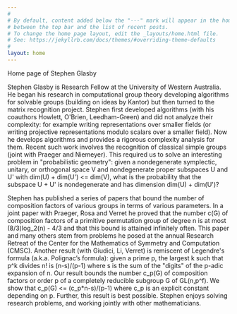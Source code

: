 ```yaml
---
# 
# By default, content added below the "---" mark will appear in the home page
# between the top bar and the list of recent posts.
# To change the home page layout, edit the _layouts/home.html file.
# See: https://jekyllrb.com/docs/themes/#overriding-theme-defaults
#
layout: home
---
```

Home page of Stephen Glasby

Stephen Glasby is Research Fellow at the University of Western
Australia.  He began his research in computational group theory
developing algorithms for solvable groups (building on ideas by
Kantor) but then turned to the matrix recognition project.  Stephen
first developed algorithms (with his coauthors Howlett, O'Brien,
Leedham-Green) and did not analyze their complexity: for example
writing representations over smaller fields (or writing projective
representations modulo scalars over a smaller field). Now he develops
algorithms and provides a rigorous complexity analysis for them. Recent
such work involves the recognition of classical simple groups (joint
with Praeger and Niemeyer). This required us to solve an interesting
problem in "probabilistic geometry": given a nondegenerate symplectic,
unitary, or orthogonal space V and nondegenerate proper subspaces U
and U' with dim(U) + dim(U') <= dim(V), what is the probability that
the subspace U + U' is
nondegenerate and has dimension dim(U) + dim(U')?

Stephen has published a series of papers that bound the number of composition
factors of various groups in terms of various parameters. In a joint paper
with Praeger, Rosa and Verret he proved that the number c(G) of composition
factors of a primitive permutation group of degree n is at
most (8/3)log_2(n) - 4/3 and that this bound is attained infinitely often.
This paper and many others stem from problems he posed at the
annual Research Retreat of the Center for the Mathematics of
Symmetry and Computation (CMSC). Another result (with
Giudici, Li, Verret) is remiscent of
Legendre's formula (a.k.a. Polignac’s formula): given a prime p,
the largest k such that p^k divides n! is (n-s)/(p-1) where s is the sum
of the "digits" of the p-adic expansion of n. Our result bounds the
number c_p(G) of composition factors or order p of a completely reducible
subgroup G of GL(n,p^f). We show that c_p(G) <= (c_p*n-s)/(p-1) where c_p is
an explicit constant depending on p. Further, this result is best possible.
Stephen enjoys solving research problems, and working jointly with
other mathematicians. 